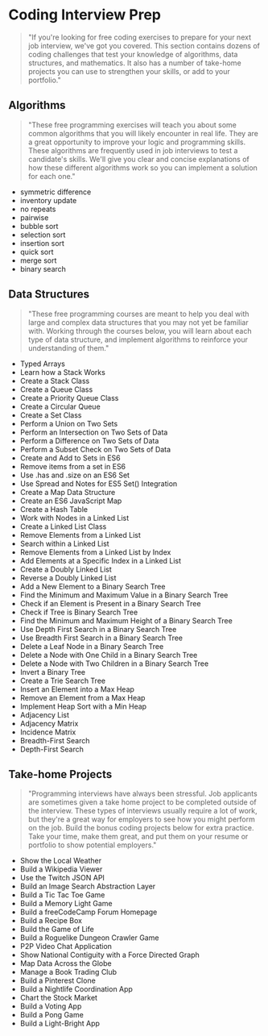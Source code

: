 # Coding Interview Prep

> "If you're looking for free coding exercises to prepare for your next job interview, we've got you covered. This section contains dozens of coding challenges that test your knowledge of algorithms, data structures, and mathematics. It also has a number of take-home projects you can use to strengthen your skills, or add to your portfolio."

## Algorithms

> "These free programming exercises will teach you about some common algorithms that you will likely encounter in real life. They are a great opportunity to improve your logic and programming skills. These algorithms are frequently used in job interviews to test a candidate's skills. We'll give you clear and concise explanations of how these different algorithms work so you can implement a solution for each one."

- symmetric difference
- inventory update
- no repeats
- pairwise
- bubble sort
- selection sort
- insertion sort
- quick sort
- merge sort
- binary search

## Data Structures

> "These free programming courses are meant to help you deal with large and complex data structures that you may not yet be familiar with. Working through the courses below, you will learn about each type of data structure, and implement algorithms to reinforce your understanding of them."

- Typed Arrays
- Learn how a Stack Works
- Create a Stack Class
- Create a Queue Class
- Create a Priority Queue Class
- Create a Circular Queue
- Create a Set Class
- Perform a Union on Two Sets
- Perform an Intersection on Two Sets of Data
- Perform a Difference on Two Sets of Data
- Perform a Subset Check on Two Sets of Data
- Create and Add to Sets in ES6
- Remove items from a set in ES6
- Use .has and .size on an ES6 Set
- Use Spread and Notes for ES5 Set() Integration
- Create a Map Data Structure
- Create an ES6 JavaScript Map
- Create a Hash Table
- Work with Nodes in a Linked List
- Create a Linked List Class
- Remove Elements from a Linked List
- Search within a Linked List
- Remove Elements from a Linked List by Index
- Add Elements at a Specific Index in a Linked List
- Create a Doubly Linked List
- Reverse a Doubly Linked List
- Add a New Element to a Binary Search Tree
- Find the Minimum and Maximum Value in a Binary Search Tree
- Check if an Element is Present in a Binary Search Tree
- Check if Tree is Binary Search Tree
- Find the Minimum and Maximum Height of a Binary Search Tree
- Use Depth First Search in a Binary Search Tree
- Use Breadth First Search in a Binary Search Tree
- Delete a Leaf Node in a Binary Search Tree
- Delete a Node with One Child in a Binary Search Tree
- Delete a Node with Two Children in a Binary Search Tree
- Invert a Binary Tree
- Create a Trie Search Tree
- Insert an Element into a Max Heap
- Remove an Element from a Max Heap
- Implement Heap Sort with a Min Heap
- Adjacency List
- Adjacency Matrix
- Incidence Matrix
- Breadth-First Search
- Depth-First Search

## Take-home Projects

> "Programming interviews have always been stressful. Job applicants are sometimes given a take home project to be completed outside of the interview. These types of interviews usually require a lot of work, but they're a great way for employers to see how you might perform on the job. Build the bonus coding projects below for extra practice. Take your time, make them great, and put them on your resume or portfolio to show potential employers."

- Show the Local Weather
- Build a Wikipedia Viewer
- Use the Twitch JSON API
- Build an Image Search Abstraction Layer
- Build a Tic Tac Toe Game
- Build a Memory Light Game
- Build a freeCodeCamp Forum Homepage
- Build a Recipe Box
- Build the Game of Life
- Build a Roguelike Dungeon Crawler Game
- P2P Video Chat Application
- Show National Contiguity with a Force Directed Graph
- Map Data Across the Globe
- Manage a Book Trading Club
- Build a Pinterest Clone
- Build a Nightlife Coordination App
- Chart the Stock Market
- Build a Voting App
- Build a Pong Game
- Build a Light-Bright App

